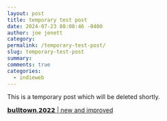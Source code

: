 ```yaml
---
layout: post
title: temporary test post
date: 2024-07-23 08:08:46 -0400
author: joe jenett
category: 
permalink: /temporary-test-post/
slug: temporary-test-post
summary: 
comments: true
categories:
  - indieweb
---
```

This is a temporary post which will be deleted shortly.

<p>
<a `class="u-in-reply-to" title="𝗯𝘂𝗹𝗹𝘁𝗼𝘄𝗻.𝟮𝟬𝟮𝟮" href="https://bulltown.joejenett.com/071424/">𝗯𝘂𝗹𝗹𝘁𝗼𝘄𝗻.𝟮𝟬𝟮𝟮 | new and improved</a>
</p>

<a href="https://brid.gy/publish/mastodon"></a>
